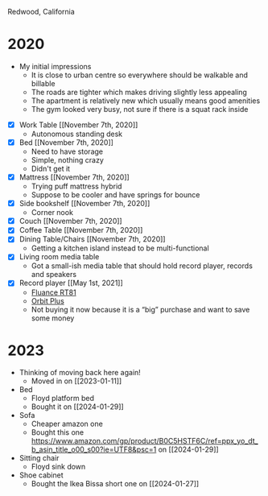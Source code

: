 Redwood, California
# 2020
- My initial impressions
    - It is close to urban centre so everywhere should be walkable and billable
    - The roads are tighter which makes driving slightly less appealing
    - The apartment is relatively new which usually means good amenities
    - The gym looked very busy, not sure if there is a squat rack inside
- [x] Work Table [[November 7th, 2020]]
    - Autonomous standing desk
- [x] Bed [[November 7th, 2020]]
    - Need to have storage
    - Simple, nothing crazy
    - Didn't get it
- [x] Mattress [[November 7th, 2020]]
    - Trying puff mattress hybrid
    - Suppose to be cooler and have springs for bounce
- [x] Side bookshelf [[November 7th, 2020]]
    - Corner nook
- [x] Couch [[November 7th, 2020]]
- [x] Coffee Table [[November 7th, 2020]]
- [x] Dining Table/Chairs [[November 7th, 2020]]
    - Getting a kitchen island instead to be multi-functional
- [x] Living room media table
    - Got a small-ish media table that should hold record player, records and speakers
- [x] Record player [[May 1st, 2021]]
    - [Fluance RT81](https://www.amazon.com/gp/product/B01F2EXIFM/ref=as_li_qf_asin_il_tl?ie=UTF8&tag=vineye-20&creative=9325&linkCode=as2&creativeASIN=B01F2EXIFM&linkId=d510310e776c766b2a5a0b7bc3122ec6)
    - [Orbit Plus](https://www.amazon.com/gp/product/B01F9NE5IA/ref=as_li_qf_asin_il_tl?ie=UTF8&tag=vineye-20&creative=9325&linkCode=as2&creativeASIN=B01F9NE5IA&linkId=beaeb04d9037653d048f1ea965713341)
    - Not buying it now because it is a “big” purchase and want to save some money
# 2023
- Thinking of moving back here again!
	- Moved in on [[2023-01-11]] 
- Bed
	- Floyd platform bed
	- Bought it on [[2024-01-29]]
- Sofa
	- Cheaper amazon one
	- Bought this one https://www.amazon.com/gp/product/B0C5HSTF6C/ref=ppx_yo_dt_b_asin_title_o00_s00?ie=UTF8&psc=1 on [[2024-01-29]]
- Sitting chair
	- Floyd sink down
- Shoe cabinet
	- Bought the Ikea Bissa short one on [[2024-01-27]]